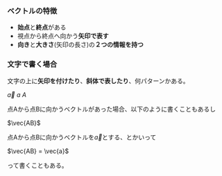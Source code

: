 ### ベクトルの特徴

- **始点**と**終点**がある
- 視点から終点へ向かう**矢印で表す**
- **向き**と**大きさ**(矢印の長さ)の**２つの情報を持つ**


### 文字で書く場合

文字の上に**矢印を付けたり**、**斜体で表したり**、何パターンかある。

$\vec{a}$ $a$ $A$

点Aから点Bに向かうベクトルがあった場合、以下のように書くこともあるし

$\vec{AB}$

点Aから点Bに向かうベクトルを$\vec{a}$とする、とかいって

$\vec{AB} = \vec{a}$ 

って書くこともある。